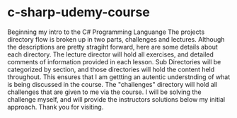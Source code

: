 # c-sharp-udemy-course
Beginning my intro to the C# Programming Languange
The projects directory flow is broken up in two parts, challenges and lectures. Although the descriptions are pretty stragiht forward, here are some details about each directory. The lecture director will hold all exercises, and detailed comments of information provided in each lesson. Sub Directories will be categorized by section, and those directories will hold the content held throughout. This ensures that I am gettting an autentic understnding of what is being discussed in the course. The "challenges" directory will hold all challenges that are given to me via the course. I will be solving the challenge myself, and will provide the instructors solutions below my initial approach. Thank you for visiting. 

